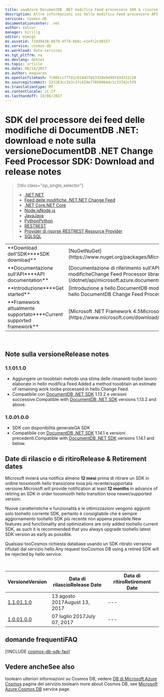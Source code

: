 ```yaml
---
title: aaaAzure DocumentDB .NET modifica Feed processore SDK & risorse | Documenti Microsoft
description: Altre informazioni sui hello modifica Feed processore API e SDK tra date di rilascio, date di ritiro e le modifiche apportate tra ogni versione di hello DocumentDB .NET modifica Feed processore SDK.
services: cosmos-db
documentationcenter: .net
author: ealsur
manager: kirillg
editor: mimig1
ms.assetid: f2dd9438-8879-4f74-bb6c-e1efc2cd0157
ms.service: cosmos-db
ms.workload: data-services
ms.tgt_pltfrm: na
ms.devlang: dotnet
ms.topic: article
ms.date: 08/14/2017
ms.author: maquaran
ms.openlocfilehash: 7c001cc77f41c01445fb53328e9d99fd3d312c58
ms.sourcegitcommit: 523283cc1b3c37c428e77850964dc1c33742c5f0
ms.translationtype: MT
ms.contentlocale: it-IT
ms.lasthandoff: 10/06/2017
---
```

# <a name="documentdb-net-change-feed-processor-sdk-download-and-release-notes"></a><span data-ttu-id="af612-103">SDK del processore dei feed delle modifiche di DocumentDB .NET: download e note sulla versione</span><span class="sxs-lookup"><span data-stu-id="af612-103">DocumentDB .NET Change Feed Processor SDK: Download and release notes</span></span>
> [!div class="op_single_selector"]
> * [<span data-ttu-id="af612-104">.NET</span><span class="sxs-lookup"><span data-stu-id="af612-104">.NET</span></span>](documentdb-sdk-dotnet.md)
> * [<span data-ttu-id="af612-105">Feed delle modifiche .NET</span><span class="sxs-lookup"><span data-stu-id="af612-105">.NET Change Feed</span></span>](documentdb-sdk-dotnet-changefeed.md)
> * [<span data-ttu-id="af612-106">.NET Core</span><span class="sxs-lookup"><span data-stu-id="af612-106">.NET Core</span></span>](documentdb-sdk-dotnet-core.md)
> * [<span data-ttu-id="af612-107">Node.js</span><span class="sxs-lookup"><span data-stu-id="af612-107">Node.js</span></span>](documentdb-sdk-node.md)
> * [<span data-ttu-id="af612-108">Java</span><span class="sxs-lookup"><span data-stu-id="af612-108">Java</span></span>](documentdb-sdk-java.md)
> * [<span data-ttu-id="af612-109">Python</span><span class="sxs-lookup"><span data-stu-id="af612-109">Python</span></span>](documentdb-sdk-python.md)
> * [<span data-ttu-id="af612-110">REST</span><span class="sxs-lookup"><span data-stu-id="af612-110">REST</span></span>](https://docs.microsoft.com/rest/api/documentdb/)
> * [<span data-ttu-id="af612-111">Provider di risorse REST</span><span class="sxs-lookup"><span data-stu-id="af612-111">REST Resource Provider</span></span>](https://docs.microsoft.com/rest/api/documentdbresourceprovider/)
> * [<span data-ttu-id="af612-112">SQL</span><span class="sxs-lookup"><span data-stu-id="af612-112">SQL</span></span>](https://msdn.microsoft.com/library/azure/dn782250.aspx)
> 
> 

<table>

<tr><td><span data-ttu-id="af612-113">**Download dell'SDK**</span><span class="sxs-lookup"><span data-stu-id="af612-113">**SDK download**</span></span></td><td>[<span data-ttu-id="af612-114">NuGet</span><span class="sxs-lookup"><span data-stu-id="af612-114">NuGet</span></span>](https://www.nuget.org/packages/Microsoft.Azure.DocumentDB.ChangeFeedProcessor/)</td></tr>

<tr><td><span data-ttu-id="af612-115">**Documentazione sull'API**</span><span class="sxs-lookup"><span data-stu-id="af612-115">**API documentation**</span></span></td><td>[<span data-ttu-id="af612-116">Documentazione di riferimento sull'API della libreria del processore dei feed delle modifiche</span><span class="sxs-lookup"><span data-stu-id="af612-116">Change Feed Processor library API reference documentation</span></span>](/dotnet/api/microsoft.azure.documents.changefeedprocessor?view=azure-dotnet)</td></tr>

<tr><td><span data-ttu-id="af612-117">**Introduzione**</span><span class="sxs-lookup"><span data-stu-id="af612-117">**Get started**</span></span></td><td>[<span data-ttu-id="af612-118">Introduzione a hello DocumentDB modifica Feed processore .NET SDK</span><span class="sxs-lookup"><span data-stu-id="af612-118">Get started with hello DocumentDB Change Feed Processor .NET SDK</span></span>](change-feed.md)</td></tr>

<tr><td><span data-ttu-id="af612-119">**Framework attualmente supportato**</span><span class="sxs-lookup"><span data-stu-id="af612-119">**Current supported framework**</span></span></td><td>[<span data-ttu-id="af612-120">Microsoft .NET Framework 4.5</span><span class="sxs-lookup"><span data-stu-id="af612-120">Microsoft .NET Framework 4.5</span></span>](https://www.microsoft.com/download/details.aspx?id=30653)</td></tr>
</table></br>

## <a name="release-notes"></a><span data-ttu-id="af612-121">Note sulla versione</span><span class="sxs-lookup"><span data-stu-id="af612-121">Release notes</span></span>

### <a name="a-name110110"></a><span data-ttu-id="af612-122"><a name="1.1.0"/>1.1.0</span><span class="sxs-lookup"><span data-stu-id="af612-122"><a name="1.1.0"/>1.1.0</span></span>
* <span data-ttu-id="af612-123">Aggiungere un tooobtain metodo una stima delle rimanenti toobe lavoro elaborate in hello modifica Feed.</span><span class="sxs-lookup"><span data-stu-id="af612-123">Added a method tooobtain an estimate of remaining work toobe processed in hello Change Feed.</span></span>
* <span data-ttu-id="af612-124">Compatibile con [DocumentDB .NET SDK](documentdb-sdk-dotnet.md) 1.13.2 e versioni successive.</span><span class="sxs-lookup"><span data-stu-id="af612-124">Compatible with [DocumentDB .NET SDK](documentdb-sdk-dotnet.md) versions 1.13.2 and above.</span></span>

### <a name="a-name100100"></a><span data-ttu-id="af612-125"><a name="1.0.0"/>1.0.0</span><span class="sxs-lookup"><span data-stu-id="af612-125"><a name="1.0.0"/>1.0.0</span></span>
* <span data-ttu-id="af612-126">SDK con disponibilità generale</span><span class="sxs-lookup"><span data-stu-id="af612-126">GA SDK</span></span>
* <span data-ttu-id="af612-127">Compatibile con [DocumentDB .NET SDK](documentdb-sdk-dotnet.md) 1.14.1 e versioni precedenti.</span><span class="sxs-lookup"><span data-stu-id="af612-127">Compatible with [DocumentDB .NET SDK](documentdb-sdk-dotnet.md) versions 1.14.1 and below.</span></span>

## <a name="release--retirement-dates"></a><span data-ttu-id="af612-128">Date di rilascio e di ritiro</span><span class="sxs-lookup"><span data-stu-id="af612-128">Release & Retirement dates</span></span>
<span data-ttu-id="af612-129">Microsoft invierà una notifica almeno **12 mesi** prima di ritirare un SDK in ordine toosmooth hello transizione tooa più recente/supportata versione.</span><span class="sxs-lookup"><span data-stu-id="af612-129">Microsoft will provide notification at least **12 months** in advance of retiring an SDK in order toosmooth hello transition tooa newer/supported version.</span></span>

<span data-ttu-id="af612-130">Nuove caratteristiche e funzionalità e le ottimizzazioni vengono aggiunti solo toohello corrente SDK, pertanto è consigliabile che è sempre aggiornamento toohello SDK più recente non appena possibile.</span><span class="sxs-lookup"><span data-stu-id="af612-130">New features and functionality and optimizations are only added toohello current SDK, as such it is recommended that you always upgrade toohello latest SDK version as early as possible.</span></span> 

<span data-ttu-id="af612-131">Qualsiasi tooCosmos richiesta database usando un SDK ritirato verranno rifiutati dal servizio hello.</span><span class="sxs-lookup"><span data-stu-id="af612-131">Any request tooCosmos DB using a retired SDK will be rejected by hello service.</span></span>

<br/>

| <span data-ttu-id="af612-132">Versione</span><span class="sxs-lookup"><span data-stu-id="af612-132">Version</span></span> | <span data-ttu-id="af612-133">Data di rilascio</span><span class="sxs-lookup"><span data-stu-id="af612-133">Release Date</span></span> | <span data-ttu-id="af612-134">Data di ritiro</span><span class="sxs-lookup"><span data-stu-id="af612-134">Retirement Date</span></span> |
| --- | --- | --- |
| [<span data-ttu-id="af612-135">1.1.0</span><span class="sxs-lookup"><span data-stu-id="af612-135">1.1.0</span></span>](#1.1.0) |<span data-ttu-id="af612-136">13 agosto 2017</span><span class="sxs-lookup"><span data-stu-id="af612-136">August 13, 2017</span></span> |--- |
| [<span data-ttu-id="af612-137">1.0.0</span><span class="sxs-lookup"><span data-stu-id="af612-137">1.0.0</span></span>](#1.0.0) |<span data-ttu-id="af612-138">07 luglio 2017</span><span class="sxs-lookup"><span data-stu-id="af612-138">July 07, 2017</span></span> |--- |


## <a name="faq"></a><span data-ttu-id="af612-139">domande frequenti</span><span class="sxs-lookup"><span data-stu-id="af612-139">FAQ</span></span>
[!INCLUDE [cosmos-db-sdk-faq](../../includes/cosmos-db-sdk-faq.md)]

## <a name="see-also"></a><span data-ttu-id="af612-140">Vedere anche</span><span class="sxs-lookup"><span data-stu-id="af612-140">See also</span></span>
<span data-ttu-id="af612-141">toolearn ulteriori informazioni su Cosmos DB, vedere [DB di Microsoft Azure Cosmos](https://azure.microsoft.com/services/cosmos-db/) pagina del servizio.</span><span class="sxs-lookup"><span data-stu-id="af612-141">toolearn more about Cosmos DB, see [Microsoft Azure Cosmos DB](https://azure.microsoft.com/services/cosmos-db/) service page.</span></span> 

